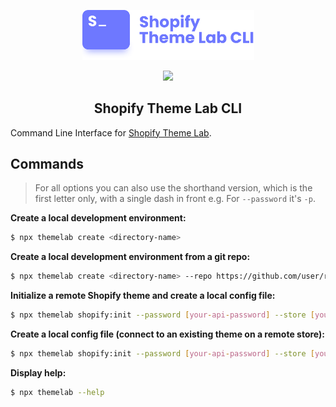 <!-- logo (start) -->
<p align="center">
  <img src=".github/img/logo.svg" width="275px">
</p>
<!-- logo (end) -->

<!-- badges (start) -->
<p align="center">
  <img src="https://img.shields.io/github/package-json/v/uicrooks/shopify-theme-lab-cli?color=%236e78ff">
</p>
<!-- badges (end) -->

<!-- title / description (start) -->
<h2 align="center">Shopify Theme Lab CLI</h2>

Command Line Interface for [Shopify Theme Lab](https://github.com/uicrooks/shopify-theme-lab).
<!-- title / description (end) -->

<!-- commands (start) -->
## Commands
> For all options you can also use the shorthand version, which is the first letter only, with a single dash in front e.g. For `--password` it's `-p`.

**Create a local development environment:**
```sh
$ npx themelab create <directory-name>
```

**Create a local development environment from a git repo:**
```sh
$ npx themelab create <directory-name> --repo https://github.com/user/repo
```

**Initialize a remote Shopify theme and create a local config file:**
```sh
$ npx themelab shopify:init --password [your-api-password] --store [your-store.myshopify.com] --env [dev or live] --name ['theme name']
```

**Create a local config file (connect to an existing theme on a remote store):**
```sh
$ npx themelab shopify:init --password [your-api-password] --store [your-store.myshopify.com] --env [dev or live] --id [theme-id]
```

**Display help:**
```sh
$ npx themelab --help
```
<!-- commands (end) -->